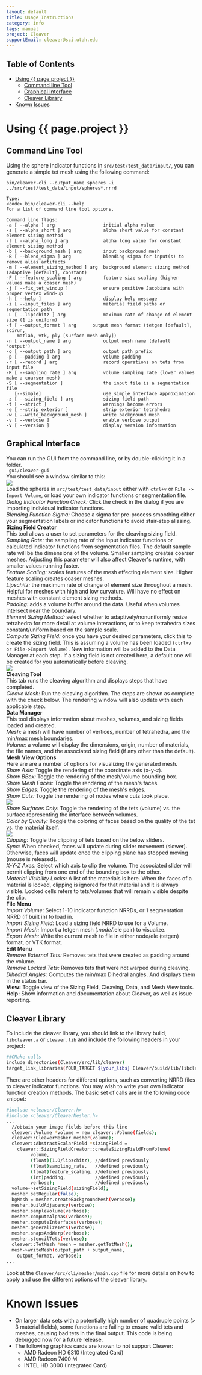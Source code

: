 ```yaml
---
layout: default
title: Usage Instructions
category: info
tags: manual
project: Cleaver
supportEmail: cleaver@sci.utah.edu
---
```


## Table of Contents

- [Using {{ page.project }}](#using-cleaver2)
  - [Command line Tool](#command-line-tool)
  - [Graphical Interface](#graphical-interface)
  - [Cleaver Library](#cleaver-library)
- [Known Issues](#known-issues)<br/>

# Using {{ page.project }}

## Command Line Tool

Using the sphere indicator functions in
<code>src/test/test_data/input/</code>, you can generate a simple tet mesh
using the following command: <br/>
```
bin/cleaver-cli --output_name spheres -i ../src/test/test_data/input/spheres*.nrrd

Type:
<code> bin/cleaver-cli --help
For a list of command line tool options.

Command line flags:
-a [ --alpha ] arg                  initial alpha value
-s [ --alpha_short ] arg            alpha short value for constant element sizing method
-l [ --alpha_long ] arg             alpha long value for constant element sizing method
-b [ --background_mesh ] arg        input background mesh
-B [ --blend_sigma ] arg            blending sigma for input(s) to remove alias artifacts
-m [ --element_sizing_method ] arg  background element sizing method (adaptive [default], constant)
-F [ --feature_scaling ] arg        feature size scaling (higher values make a coaser mesh)
-j [ --fix_tet_windup ]             ensure positive Jacobians with proper vertex wind-up
-h [ --help ]                       display help message
-i [ --input_files ] arg            material field paths or segmentation path
-L [ --lipschitz ] arg              maximum rate of change of element size (1 is uniform)
-f [ --output_format ] arg      output mesh format (tetgen [default], scirun,
    matlab, vtk, ply [surface mesh only])
-n [ --output_name ] arg            output mesh name (default 'output')
-o [ --output_path ] arg            output path prefix
-p [ --padding ] arg                volume padding
-r [ --record ] arg                 record operations on tets from input file
-R [ --sampling_rate ] arg          volume sampling rate (lower values make a coarser mesh)
-S [ --segmentation ]               the input file is a segmentation file
   [--simple]                       use simple interface approximation
-z [ --sizing_field ] arg           sizing field path
-t [ --strict ]                     warnings become errors
-e [ --strip_exterior ]             strip exterior tetrahedra
-w [ --write_background_mesh ]      write background mesh
-v [ --verbose ]                    enable verbose output
-V [ --version ]                    display version information
```

## Graphical Interface

You can run the GUI from the command line, or by double-clicking it in a folder.
<br/><code> gui/cleaver-gui</code><br/>
You should see a window similar to this:<br/>
<img src="https://sciinstitute.github.io/cleaver.pages/images/application.png"><br/>
Load the spheres in <code>src/test/test_data/input</code>
either with <code>ctrl+v</code> or <code>File -> Import Volume</code>,
       or load your own indicator functions or segmentation file. <br/>
       *Dialog Indicator Function Check:* Click the check in the dialog if you are
       importing individual indicator functions.<br/>
       *Blending Function Sigma:* Choose a sigma for pre-process smoothing either
       your segmentation labels or indicator functions to avoid stair-step aliasing.<br/>
       **Sizing Field Creator**<br/>
       This tool allows a user to set parameters for the cleaving sizing field.<br/>
       *Sampling Rate:* the sampling rate of the input indicator functions or calculated indicator functions 
       from segmentation files. The default sample rate will be the dimensions of the volume. Smaller sampling 
       creates coarser meshes. Adjusting this parameter will also affect Cleaver's runtime, with smaller values
       running  faster.<br/>
       *Feature Scaling:* scales features of the mesh effecting element size. Higher feature scaling creates 
       coaser meshes. <br/>
       *Lipschitz:* the maximum rate of change of element size throughout a mesh. Helpful for meshes with high 
       and low curvature. Will have no effect on meshes with constant element sizing methods.<br/>
       *Padding:* adds a volume buffer around the data. Useful when volumes intersect near the boundary.<br/>
       *Element Sizing Method:* select whether to adaptively/nonuniformly resize tetrahedra for more detail at 
       volume interactions, or to keep tetrahedra sizes constant/uniform based on the sample scale.<br/>
       *Compute Sizing Field:* once you have your desired parameters, click this to create the sizing field.
       This is assuming a volume has been loaded <code>(ctrl+v or File->Import Volume)</code>. New information will be added
       to the Data Manager at each step. If a sizing field is not created here, a default one will be
       created for you automatically before cleaving. <br/>
       <img src="https://sciinstitute.github.io/cleaver.pages/images/mesh.png"><br/>
       **Cleaving Tool**<br/>
       This tab runs the cleaving algorithm and displays steps that have completed.<br/>
       *Cleave Mesh:* Run the cleaving algorithm. The steps are shown as complete with the check below.
       The rendering window will also update with each applicable step.<br/>
       **Data Manager**<br/>
       This tool displays information about meshes, volumes, and sizing fields loaded and created. <br/>
       *Mesh:* a mesh will have number of vertices, number of tetrahedra, and the min/max mesh boundaries.<br/>
       *Volume:* a volume will display the dimensions, origin, number of materials, the file names,
       and the associated sizing field (if any other than the default).<br/>
       **Mesh View Options**<br/>
       Here are are a number of options for visualizing the generated mesh.<br/>
       *Show Axis:* Toggle the rendering of the coordinate axis (x-y-z). <br/>
       *Show BBox:* Toggle the rendering of the mesh/volume bounding box. <br/>
       *Show Mesh Faces:* Toggle the rendering of the mesh's faces. <br/>
       *Show Edges:* Toggle the rendering of the mesh's edges. <br/>
       *Show Cuts:* Toggle the rendering of nodes where cuts took place. <br/>
       <img src="https://sciinstitute.github.io/cleaver.pages/images/surface.png"><br/>
       *Show Surfaces Only:* Toggle the rendering of the tets (volume) vs. the surface
       representing the interface between volumes. <br/>
       *Color by Quality:* Toggle the coloring of faces based on the quality of the tet vs. the material itself. <br/>
       <img src="https://sciinstitute.github.io/cleaver.pages/images/clip.png"><br/>
       *Clipping:* Toggle the clipping of tets based on the below sliders. <br/>
       *Sync:* When checked, faces will update during slider movement (slower). Otherwise,
       faces will update once the clipping plane has stopped moving (mouse is released). <br/>
       *X-Y-Z Axes:* Select which axis to clip the volume. The associated slider will permit clipping
       from one end of the bounding box to the other. <br/>
       *Material Visibility Locks:* A list of the materials is here. When the faces of a material is locked, clipping
       is ignored for that material and it is always visible. Locked cells refers to tets/volumes that
       will remain visible despite the clip.<br/>
       **File Menu**<br/>
       *Import Volume:* Select 1-10 indicator function NRRDs, or 1 segmentation NRRD (if built in) to load in.<br/>
       *Import Sizing Field:* Load a sizing field NRRD to use for a Volume.<br/>
       *Import Mesh:* Import a tetgen mesh (*.node/*.ele pair) to visualize.<br/>
       *Export Mesh:* Write the current mesh to file in either node/ele (tetgen) format, or VTK format. <br/>
       **Edit Menu**<br/>
       *Remove External Tets:* Removes tets that were created as padding around the volume.<br/>
       *Remove Locked Tets:* Removes tets that were not warped during cleaving.<br/>
       *Dihedral Angles:* Computes the min/max Dihedral angles. And displays them in the status bar.<br/>
       **View:** Toggle view of the Sizing Field, Cleaving, Data, and Mesh View tools. <br/>
       **Help:** Show information and documentation about Cleaver, as well as issue reporting. <br/>

## Cleaver Library
To include the cleaver library, you should link to the library build, <code>libcleaver.a</code> or
<code>cleaver.lib</code> and include the following headers in your project: <br/>

```bash
##CMake calls
include_directories(Cleaver/src/lib/cleaver)
target_link_libraries(YOUR_TARGET ${your_libs} Cleaver/build/lib/libcleaver.a)
```

There are other headers for different options,
such as converting NRRD files to cleaver indicator functions.
You may wish to write your own indicator function creation methods.
The basic set of calls are in the following code snippet:
<br/>

```bash
#include <cleaver/Cleaver.h>
#include <cleaver/CleaverMesher.h>
...
  //obtain your image fields before this line
  cleaver::Volume *volume = new cleaver::Volume(fields);
  cleaver::CleaverMesher mesher(volume);
  cleaver::AbstractScalarField *sizingField =
    cleaver::SizingFieldCreator::createSizingFieldFromVolume(
         volume,
         (float)(1.0/lipschitz), //defined previously
         (float)sampling_rate,   //defined previously
         (float)feature_scaling, //defined previously
         (int)padding,           //defined previously
         verbose);               //defined previously
  volume->setSizingField(sizingField);
  mesher.setRegular(false);
  bgMesh = mesher.createBackgroundMesh(verbose);
  mesher.buildAdjacency(verbose);
  mesher.sampleVolume(verbose);
  mesher.computeAlphas(verbose);
  mesher.computeInterfaces(verbose);
  mesher.generalizeTets(verbose);
  mesher.snapsAndWarp(verbose);
  mesher.stencilTets(verbose);
  cleaver::TetMesh *mesh = mesher.getTetMesh();
  mesh->writeMesh(output_path + output_name, 
    output_format, verbose);
...

```

Look at the <code>Cleaver/src/cli/mesher/main.cpp</code> file
for more details on how to apply
and use the different options of the cleaver library.

# Known Issues

* On larger data sets with a potentially high number of quadruple points
       (> 3 material fields), some functions are failing to ensure valid tets
       and meshes, causing bad tets in the final output. This code is being
       debugged now for a future release.<br/>
* The following graphics cards are known to not support Cleaver:
  - AMD Radeon HD 6310 (Integrated Card)
  - AMD Radeon 7400 M
  - INTEL HD 3000 (Integrated Card)
